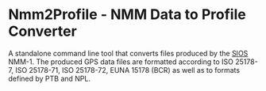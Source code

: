 Nmm2Profile - NMM Data to Profile Converter
===========================================

A standalone command line tool that converts files produced by the [SIOS](https://sios-de.com) NMM-1.
The produced GPS data files are formatted according to ISO 25178-7, ISO 25178-71, ISO 25178-72, EUNA 15178 (BCR) as well as to formats defined by PTB and NPL. 
